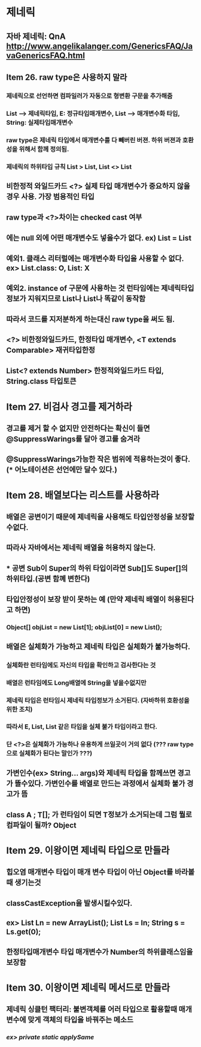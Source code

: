 # 제네릭
## 자바 제네릭: QnA http://www.angelikalanger.com/GenericsFAQ/JavaGenericsFAQ.html

## Item 26. raw type은 사용하지 말라
### 제네릭으로 선언하면 컴파일러가 자동으로 형변환 구문을 추가해줌
### List<E> --> 제네릭타입, E: 정규타입매개변수, List<String> --> 매개변수화 타입, String: 실제타입매개변수
### raw type은 제네릭 타입에서 매개변수를 다 빼버린 버젼. 하위 버젼과 호환성을 위해서 함께 정의됨.
### 제네릭의 하위타입 규칙 List > List<String>, List<Object> <> List<String>
### 비한정적 와일드카드 <?> 실제 타입 매개변수가 중요하지 않을경우 사용. 가장 범용적인 타입
### raw type과 <?>차이는 checked cast 여부
### <?>에는 null 외에 어떤 매개변수도 넣을수가 없다. ex) List<?> = List<Sting>
### 예외1. 클래스 리터럴에는 매개변수화 타입을 사용할 수 없다. ex> List.class: O, List<String>: X
### 예외2. instance of 구문에 사용하는 것 런타임에는 제네릭타입 정보가 지워지므로 List<E>나 List나 똑같이 동작함
### 따라서 코드를 지저분하게 하는대신 raw type을 써도 됨.
### <?> 비한정와일드카드, <E extends Number> 한정타입 매개변수, <T extends Comparable<T>> 재귀타입한정
### List<? extends Number> 한정적와일드카드 타입, String.class 타입토큰


## Item 27. 비검사 경고를 제거하라
### 경고를 제거 할 수 없지만 안전하다는 확신이 들면 @SuppressWarings를 달아 경고를 숨겨라
### @SuppressWarings가능한 작은 범위에 적용하는것이 좋다. (* 어노테이션은 선언에만 달수 있다.)

## Item 28. 배열보다는 리스트를 사용하라
### 배열은 공변이기 때문에 제네릭을 사용해도 타입안정성을 보장할수없다.
### 따라사 자바에서는 제네릭 배열을 허용하지 않는다.
### * 공변 Sub이 Super의 하위 타입이라면 Sub[]도 Super[]의 하위타입.(공변 함꼐 변한다)
### 타입안정성이 보장 받이 못하는 예 (만약 제네릭 배열이 허용된다고 하면)
#### Object[] objList = new List<String>[1]; objList[0] = new List<Integer>();
### 배열은 실체화가 가능하고 제네릭 타입은 실체화가 불가능하다.
#### 실체화란 런타임에도 자신의 타입을 확인하고 검사한다는 것
#### 배열은 런타임에도 Long배열에 String을 넣을수없지만
#### 제네릭 타입은 런타임시 제네릭 타입정보가 소거된다. (자바하위 호환성을 위한 조치)
#### 따라서 E, List<E>, List<String> 같은 타입을 실체 불가 타입이라고 한다.
#### 단 <?>은 실체화가 가능하나 유용하게 쓰일곳이 거의 없다 (??? raw type으로 실체화가 된다는 말인가 ???)
### 가변인수(ex> String... args)와 제네릭 타입을 함께쓰면 경고가 뜰수있다. 가변인수를 배열로 만드는 과정에서 실체화 불가 경고가 뜸
### class A <T>; T[]; 가 런타임이 되면 T정보가 소거되는데 그럼 뭘로 컴파일이 될까? Object

## Item 29. 이왕이면 제네릭 타입으로 만들라
### 힙오염 매개변수 타입이 매개 변수 타입이 아닌 Object를 바라볼때 생기는것
### classCastException을 발생시킬수있다.
### ex> List Ln = new ArrayList<Number>(); List<String> Ls = In; String s = Ls.get(0);
### 한정타입매개변수 <E extends Number> 타입 매개변수가 Number의 하위클래스임을 보장함

## Item 30. 이왕이면 제네릭 메서드로 만들라
### 제네릭 싱클턴 팩터리: 불변객체를 어러 타입으로 활용할때 매개변수에 맞게 객체의 타입을 바꿔주는 메소드
##### ex> private static applySame<Object> IDENTITY; 
#####      public static <T> applySame<T> identityFunction() {
#####                            return (applySame<T>) IDENTITY;
#####                          }
### 스트림 공부가 필요할듯
### 재귀적 타입한정 타입한정에 자기자긴이 포함된것
### ex) <E extends Comparable<E>> --> 타입 E는 자기자신과 비교할수있다 (Comparable 인터페이스를 상속한 class만 받겠다)
  
## Item 31. 한정적 와일드카드를 사용해 API유연성을 높이라
### 한정적 와이드카드 타입을 적용하는 법칙
#### PECS: producer-extends, consumer-super (생산과 소비를 동시에 할때는 한정적 와이드카드가 의미가 없음)
#### 바나나묶음을 예로들면 소비는 먹는거라는 과일의 공통 기능이 있어 super로 쓰고 생산자는 같이 바나나여나 묶을수있기에 extends를 씀
### 반환타입에는 한정적와일드카드를 쓰면안됨. 클라이언트 코드에도 와일드 카드를 써야하기 떄문에
### 명시적 타입인수 public <E> Set<E> union(Collection<E> arg) --> Union.<Number>union(arg);
### 매가변수(parameter) 인수(argument)차이 매개변수는 선언시 사용된것. 인수는 실제 넘겨진 값
### implements에도 제네릭이 사용가능함
### 타입 매개변수가 한번만 나온다면 와일드카드를 사용하라.
### 와일드카드는<?> 관리 할필요가 없음. (ex 메소드나 클래스 앞에 선언)
### 와일드카드로 선언해서 그객체를 다룰수 없을때는 타입을 알려주는 private도우미 메서드를 선언하면 됨
#### public void swap (List<?> a)의 도우미 메서드는 --> private <E> void swapHelper(List<E> a)
#### 이렇게 하면 도우미 메서드에서는 타입이 E로 확정되에 다룰수 있게됨
#### 이렇게 굳이 메서드를 하나 더 만드는 이유는 도우미메서드의 시그니처는 apiu로 공개하기에 너무 복잡하기 때문(유연성 저하?)
  
## Item 32. 제네릭과 가변인수를 함께쓸 때는 신중하라
### 가변인수를 사용하면(String...) 실체화시 배열이 생기는데 제네릭은 보통 실체화 불가임으로
### 실체화시 생기는 배열에 제네릭 정보를 담을수가 없다. 배열생성시 이미 제네렉 정보는 제거된 상태임으로. 따라서 타입 오류가 발생할수있다.
### 타입안전한(@SafeVarargs) 제네릭 varargs메소드를 판단하는 법
#### 1. varargs 매개변수에 아무것도 저장하지 않는다
#### 2. varargs 배열의 주소가 외부에 노출 되지 않는다(단 @SafeVarags메소드는 괜찮음)
### public <T> T[] toArray(T... args)를 실체화하면 Object[] args 가 만들어짐
### 제네릭정보는 컴파일시 다 지워지기 때문에 모든 객체를 받을수있는 배열이 생성됨
  
## Item 33. 타입 안전 이종 컨테이너를 고려하라
### 제네릭에서 사용하는 매개변수화타입에는 (E, K, V등) 제한이 있으므로 DB같이 많은 타입을 받아야 하는 경우에는 사용하기 어렵다
### 따라서 Map<K, V>같이 컨네이너를 매개변수화 하는 대신 키자체를 매개변수화 하면 이종타입의 값을 받을수있다
### 이런방식을 타입안전 이종 컨테이너라고 하며 이때 키로쓰이는 Class를 타입 토큰이라고 한다.
### ex> Map<K, V> --> Map<Class<?>, Object>
#### 동적 형변환 메소드: Class type; type.cast(Object);
